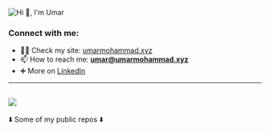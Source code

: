 ![Hi 👋, I'm Umar](https://github.com/user-attachments/assets/2bcef823-abf3-4251-bdaf-06d8958b6405)


<h3 align="left">Connect with me:</h3>

- 👨‍💻 Check my site: <a href="http://umarmohammad.xyz/" target="_blank">umarmohammad.xyz</a>
- 📫 How to reach me: **umar@umarmohammad.xyz**
- ➕ More on <a href="https://www.linkedin.com/in/umar-mohammad-riaz/" target="_blank">LinkedIn</a>

---

![](https://quotes-github-readme.vercel.app/api?type=horizontal&theme=radical)
---

<p align="justify">
  ⬇️ Some of my public repos ⬇️
</p>
